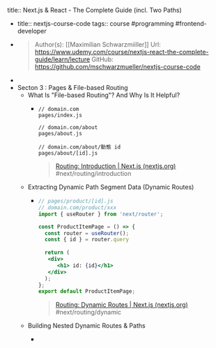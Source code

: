 title:: Next.js & React - The Complete Guide (incl. Two Paths)

- title:: nextjs-course-code
  tags:: course #programming #frontend-developer
- >Author(s): [[Maximilian Schwarzmiiller]]
  Url: https://www.udemy.com/course/nextjs-react-the-complete-guide/learn/lecture
  GitHub: https://github.com/mschwarzmueller/nextjs-course-code
-
- Secton 3 : Pages & File-based Routing
	- What Is "File-based Routing"? And Why Is It Helpful?
		- ```
		  // domain.com
		  pages/index.js
		  
		  // domain.com/about
		  pages/about.js
		  
		  // domain.com/about/動態 id
		  pages/about/[id].js
		  ```
		  >[Routing: Introduction | Next.js (nextjs.org)](https://nextjs.org/docs/routing/introduction)
		  #next/routing/introduction
	- Extracting Dynamic Path Segment Data (Dynamic Routes)
		- ```jsx
		  // pages/product/[id].js
		  // domain.com/product/xxx
		  import { useRouter } from 'next/router';
		  
		  const ProductItemPage = () => {
		    const router = useRouter();
		    const { id } = router.query
		    
		    return (
		     <div>
		        <h1> id: {id}</h1>
		     </div>
		    );
		  };
		  export default ProductItemPage;
		  ```
		  >[Routing: Dynamic Routes | Next.js (nextjs.org)](https://nextjs.org/docs/routing/dynamic-routes)
		  #next/routing/dynamic
	- Building Nested Dynamic Routes & Paths
		- ```
		  ```